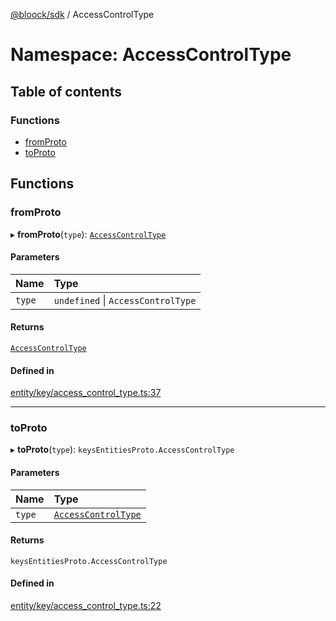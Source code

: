 [@bloock/sdk](../index.md) / AccessControlType

# Namespace: AccessControlType

## Table of contents

### Functions

- [fromProto](AccessControlType.md#fromproto)
- [toProto](AccessControlType.md#toproto)

## Functions

### fromProto

▸ **fromProto**(`type`): [`AccessControlType`](../enums/AccessControlType-1.md)

#### Parameters

| Name | Type |
| :------ | :------ |
| `type` | `undefined` \| `AccessControlType` |

#### Returns

[`AccessControlType`](../enums/AccessControlType-1.md)

#### Defined in

[entity/key/access_control_type.ts:37](https://github.com/bloock/bloock-sdk/blob/8d532d6/languages/js/src/entity/key/access_control_type.ts#L37)

___

### toProto

▸ **toProto**(`type`): `keysEntitiesProto.AccessControlType`

#### Parameters

| Name | Type |
| :------ | :------ |
| `type` | [`AccessControlType`](../enums/AccessControlType-1.md) |

#### Returns

`keysEntitiesProto.AccessControlType`

#### Defined in

[entity/key/access_control_type.ts:22](https://github.com/bloock/bloock-sdk/blob/8d532d6/languages/js/src/entity/key/access_control_type.ts#L22)
